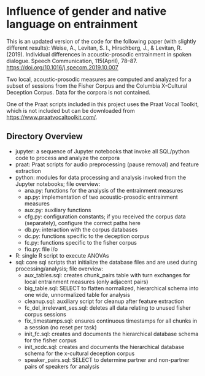 # Influence of gender and native language on entrainment

This is an updated version of the code for the following paper (with slightly different results):
Weise, A., Levitan, S. I., Hirschberg, J., & Levitan, R. (2019). Individual differences in acoustic-prosodic entrainment in spoken dialogue. Speech Communication, 115(April), 78–87. https://doi.org/10.1016/j.specom.2019.10.007

Two local, acoustic-prosodic measures are computed and analyzed for a subset of sessions from the Fisher Corpus and the Columbia X-Cultural Deception Corpus. Data for the corpora is not contained.

One of the Praat scripts included in this project uses the Praat Vocal Toolkit, which is not included but can be downloaded from https://www.praatvocaltoolkit.com/.

## Directory Overview

<ul>
    <li>jupyter: a sequence of Jupyter notebooks that invoke all SQL/python code to process and analyze the corpora</li>
    <li>praat: Praat scripts for audio preprocessing (pause removal) and feature extraction</li>
    <li>python: modules for data processing and analysis invoked from the Jupyter notebooks; file overview:
        <ul>
            <li>ana.py: functions for the analysis of the entrainment measures</li>
            <li>ap.py: implementation of two acoustic-prosodic entrainment measures</li>
            <li>aux.py: auxiliary functions</li>
            <li>cfg.py: configuration constants; if you received the corpus data (separately), configure the correct paths here</li>
            <li>db.py: interaction with the corpus databases</li>
            <li>dc.py: functions specific to the deception corpus</li>
            <li>fc.py: functions specific to the fisher corpus</li>
            <li>fio.py: file i/o</li>
        </ul>
    </li>
    <li>R: single R script to execute ANOVAs</li>
    <li>sql: core sql scripts that initialize the database files and are used during processing/analysis; file overview:
        <ul>
            <li>aux_tables.sql: creates chunk_pairs table with turn exchanges for local entrainment measures (only adjacent pairs)</li>
            <li>big_table.sql: SELECT to flatten normalized, hierarchical schema into one wide, unnormalized table for analysis</li>
            <li>cleanup.sql: auxiliary script for cleanup after feature extraction</li>
            <li>fc_del_irrelevant_ses.sql: deletes all data relating to unused fisher corpus sessions</li>
            <li>fix_timestamps.sql: ensures continuous timestamps for all chunks in a session (no reset per task)</li>
            <li>init_fc.sql: creates and documents the hierarchical database schema for the fisher corpus</li>
            <li>init_xcdc.sql: creates and documents the hierarchical database schema for the x-cultural deception corpus</li>
            <li>speaker_pairs.sql: SELECT to determine partner and non-partner pairs of speakers for analysis</li>
        </ul>
    </li>
</ul>
